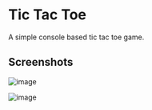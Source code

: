 
# Tic Tac Toe

A simple console based tic tac toe game.



## Screenshots

![image](https://user-images.githubusercontent.com/91392766/151697312-6a014be6-671e-4cab-950e-05a4b7dbdccc.png)

![image](https://user-images.githubusercontent.com/91392766/151697393-60076735-7ff8-43a7-a2d3-e68e3d918ce1.png)
